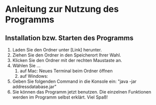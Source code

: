 # Anleitung zur Nutzung des Programms
## Installation bzw. Starten des Programms
1. Laden Sie den Ordner unter [Link] herunter.
2. Ziehen Sie den Ordner in den Speicherort Ihrer Wahl.
3. Klicken Sie den Ordner mit der rechten Maustaste an.
4. Wählen Sie ...
   1. auf Mac: Neues Terminal beim Ordner öffnen
   2. auf Windows:
5. Geben Sie folgenden Command in die Konsole ein: "java -jar addressdatabase.jar"
6. Sie können das Programm jetzt benutzen. Die einzelnen Funktionen werden im 
Programm selbst erklärt. Viel Spaß!